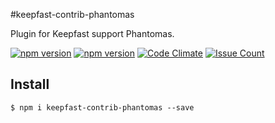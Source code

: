 #keepfast-contrib-phantomas

Plugin for Keepfast support Phantomas.

 [![npm version](https://badge.fury.io/js/keepfast-contrib-phantomas.svg)](https://badge.fury.io/js/keepfast-contrib-phantomas)
 [![npm version](https://david-dm.org/keepfast/keepfast-contrib-phantomas.svg)](https://david-dm.org/keepfast/keepfast-contrib-phantomas.svg)
 [![Code Climate](https://codeclimate.com/github/keepfast/keepfast-contrib-phantomas/badges/gpa.svg)](https://codeclimate.com/github/keepfast/keepfast-contrib-phantomas?)
 [![Issue Count](https://codeclimate.com/github/keepfast/keepfast-contrib-phantomas/badges/issue_count.svg)](https://codeclimate.com/github/keepfast/keepfast-contrib-phantomas?)


## Install

```
$ npm i keepfast-contrib-phantomas --save
```

